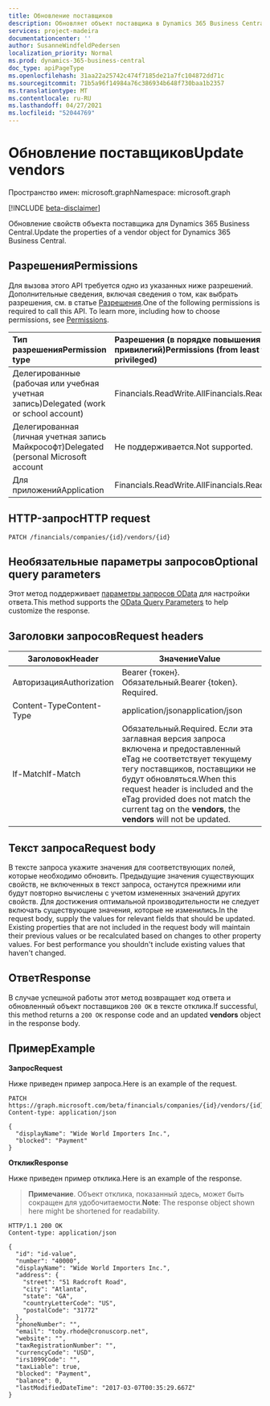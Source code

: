 ```yaml
---
title: Обновление поставщиков
description: Обновляет объект поставщика в Dynamics 365 Business Central.
services: project-madeira
documentationcenter: ''
author: SusanneWindfeldPedersen
localization_priority: Normal
ms.prod: dynamics-365-business-central
doc_type: apiPageType
ms.openlocfilehash: 31aa22a25742c474f7185de21a7fc104872dd71c
ms.sourcegitcommit: 71b5a96f14984a76c386934b648f730baa1b2357
ms.translationtype: MT
ms.contentlocale: ru-RU
ms.lasthandoff: 04/27/2021
ms.locfileid: "52044769"
---
```

# <a name="update-vendors"></a><span data-ttu-id="ac6de-103">Обновление поставщиков</span><span class="sxs-lookup"><span data-stu-id="ac6de-103">Update vendors</span></span>

<span data-ttu-id="ac6de-104">Пространство имен: microsoft.graph</span><span class="sxs-lookup"><span data-stu-id="ac6de-104">Namespace: microsoft.graph</span></span>

[!INCLUDE [beta-disclaimer](../../includes/beta-disclaimer.md)]

<span data-ttu-id="ac6de-105">Обновление свойств объекта поставщика для Dynamics 365 Business Central.</span><span class="sxs-lookup"><span data-stu-id="ac6de-105">Update the properties of a vendor object for Dynamics 365 Business Central.</span></span>

## <a name="permissions"></a><span data-ttu-id="ac6de-106">Разрешения</span><span class="sxs-lookup"><span data-stu-id="ac6de-106">Permissions</span></span>
<span data-ttu-id="ac6de-p101">Для вызова этого API требуется одно из указанных ниже разрешений. Дополнительные сведения, включая сведения о том, как выбрать разрешения, см. в статье [Разрешения](/graph/permissions-reference).</span><span class="sxs-lookup"><span data-stu-id="ac6de-p101">One of the following permissions is required to call this API. To learn more, including how to choose permissions, see [Permissions](/graph/permissions-reference).</span></span>

|<span data-ttu-id="ac6de-109">Тип разрешения</span><span class="sxs-lookup"><span data-stu-id="ac6de-109">Permission type</span></span> |<span data-ttu-id="ac6de-110">Разрешения (в порядке повышения привилегий)</span><span class="sxs-lookup"><span data-stu-id="ac6de-110">Permissions (from least to most privileged)</span></span>|
|:---------------|:------------------------------------------|
|<span data-ttu-id="ac6de-111">Делегированные (рабочая или учебная учетная запись)</span><span class="sxs-lookup"><span data-stu-id="ac6de-111">Delegated (work or school account)</span></span>|<span data-ttu-id="ac6de-112">Financials.ReadWrite.All</span><span class="sxs-lookup"><span data-stu-id="ac6de-112">Financials.ReadWrite.All</span></span> |
|<span data-ttu-id="ac6de-113">Делегированная (личная учетная запись Майкрософт)</span><span class="sxs-lookup"><span data-stu-id="ac6de-113">Delegated (personal Microsoft account</span></span>|<span data-ttu-id="ac6de-114">Не поддерживается.</span><span class="sxs-lookup"><span data-stu-id="ac6de-114">Not supported.</span></span>|
|<span data-ttu-id="ac6de-115">Для приложений</span><span class="sxs-lookup"><span data-stu-id="ac6de-115">Application</span></span>|<span data-ttu-id="ac6de-116">Financials.ReadWrite.All</span><span class="sxs-lookup"><span data-stu-id="ac6de-116">Financials.ReadWrite.All</span></span>|

## <a name="http-request"></a><span data-ttu-id="ac6de-117">HTTP-запрос</span><span class="sxs-lookup"><span data-stu-id="ac6de-117">HTTP request</span></span>
```
PATCH /financials/companies/{id}/vendors/{id}
```

## <a name="optional-query-parameters"></a><span data-ttu-id="ac6de-118">Необязательные параметры запросов</span><span class="sxs-lookup"><span data-stu-id="ac6de-118">Optional query parameters</span></span>
<span data-ttu-id="ac6de-119">Этот метод поддерживает [параметры запросов OData](/graph/query-parameters) для настройки ответа.</span><span class="sxs-lookup"><span data-stu-id="ac6de-119">This method supports the [OData Query Parameters](/graph/query-parameters) to help customize the response.</span></span>

## <a name="request-headers"></a><span data-ttu-id="ac6de-120">Заголовки запросов</span><span class="sxs-lookup"><span data-stu-id="ac6de-120">Request headers</span></span>
|<span data-ttu-id="ac6de-121">Заголовок</span><span class="sxs-lookup"><span data-stu-id="ac6de-121">Header</span></span>|<span data-ttu-id="ac6de-122">Значение</span><span class="sxs-lookup"><span data-stu-id="ac6de-122">Value</span></span>|
|------|-----|
|<span data-ttu-id="ac6de-123">Авторизация</span><span class="sxs-lookup"><span data-stu-id="ac6de-123">Authorization</span></span> |<span data-ttu-id="ac6de-p102">Bearer {токен}. Обязательный.</span><span class="sxs-lookup"><span data-stu-id="ac6de-p102">Bearer {token}. Required.</span></span>|
|<span data-ttu-id="ac6de-126">Content-Type</span><span class="sxs-lookup"><span data-stu-id="ac6de-126">Content-Type</span></span>  |<span data-ttu-id="ac6de-127">application/json</span><span class="sxs-lookup"><span data-stu-id="ac6de-127">application/json</span></span>|
|<span data-ttu-id="ac6de-128">If-Match</span><span class="sxs-lookup"><span data-stu-id="ac6de-128">If-Match</span></span>      |<span data-ttu-id="ac6de-129">Обязательный.</span><span class="sxs-lookup"><span data-stu-id="ac6de-129">Required.</span></span> <span data-ttu-id="ac6de-130">Если эта заглавная версия запроса включена и предоставленный eTag  не соответствует текущему тегу поставщиков, поставщики не будут обновляться.</span><span class="sxs-lookup"><span data-stu-id="ac6de-130">When this request header is included and the eTag provided does not match the current tag on the **vendors**, the **vendors** will not be updated.</span></span> |

## <a name="request-body"></a><span data-ttu-id="ac6de-131">Текст запроса</span><span class="sxs-lookup"><span data-stu-id="ac6de-131">Request body</span></span>
<span data-ttu-id="ac6de-p104">В тексте запроса укажите значения для соответствующих полей, которые необходимо обновить. Предыдущие значения существующих свойств, не включенных в текст запроса, останутся прежними или будут повторно вычислены с учетом измененных значений других свойств. Для достижения оптимальной производительности не следует включать существующие значения, которые не изменились.</span><span class="sxs-lookup"><span data-stu-id="ac6de-p104">In the request body, supply the values for relevant fields that should be updated. Existing properties that are not included in the request body will maintain their previous values or be recalculated based on changes to other property values. For best performance you shouldn't include existing values that haven't changed.</span></span>

## <a name="response"></a><span data-ttu-id="ac6de-135">Ответ</span><span class="sxs-lookup"><span data-stu-id="ac6de-135">Response</span></span>
<span data-ttu-id="ac6de-136">В случае успешной работы этот метод возвращает код ответа и обновленный объект поставщиков `200 OK` в тексте  отклика.</span><span class="sxs-lookup"><span data-stu-id="ac6de-136">If successful, this method returns a `200 OK` response code and an updated **vendors** object in the response body.</span></span>

## <a name="example"></a><span data-ttu-id="ac6de-137">Пример</span><span class="sxs-lookup"><span data-stu-id="ac6de-137">Example</span></span>

<span data-ttu-id="ac6de-138">**Запрос**</span><span class="sxs-lookup"><span data-stu-id="ac6de-138">**Request**</span></span>

<span data-ttu-id="ac6de-139">Ниже приведен пример запроса.</span><span class="sxs-lookup"><span data-stu-id="ac6de-139">Here is an example of the request.</span></span>
```http
PATCH https://graph.microsoft.com/beta/financials/companies/{id}/vendors/{id}
Content-type: application/json

{
  "displayName": "Wide World Importers Inc.",
  "blocked": "Payment"
}
```

<span data-ttu-id="ac6de-140">**Отклик**</span><span class="sxs-lookup"><span data-stu-id="ac6de-140">**Response**</span></span>

<span data-ttu-id="ac6de-141">Ниже приведен пример отклика.</span><span class="sxs-lookup"><span data-stu-id="ac6de-141">Here is an example of the response.</span></span> 

> <span data-ttu-id="ac6de-142">**Примечание**. Объект отклика, показанный здесь, может быть сокращен для удобочитаемости.</span><span class="sxs-lookup"><span data-stu-id="ac6de-142">**Note**: The response object shown here might be shortened for readability.</span></span>

```http
HTTP/1.1 200 OK
Content-type: application/json

{
  "id": "id-value",
  "number": "40000",
  "displayName": "Wide World Importers Inc.",
  "address": {
    "street": "51 Radcroft Road",
    "city": "Atlanta",
    "state": "GA",
    "countryLetterCode": "US",
    "postalCode": "31772"
  },
  "phoneNumber": "",
  "email": "toby.rhode@cronuscorp.net",
  "website": "",
  "taxRegistrationNumber": "",
  "currencyCode": "USD",
  "irs1099Code": "",
  "taxLiable": true,
  "blocked": "Payment",
  "balance": 0,
  "lastModifiedDateTime": "2017-03-07T00:35:29.667Z"
}
```




